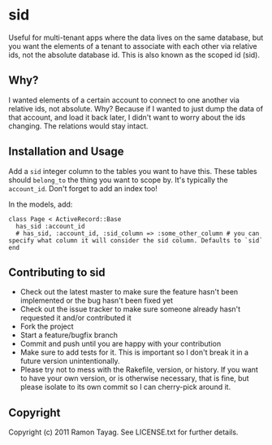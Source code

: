 # sid

Useful for multi-tenant apps where the data lives on the same database, but you want the elements of a tenant to associate with each other via relative ids, not the absolute database id. This is also known as the scoped id (sid).

## Why?

I wanted elements of a certain account to connect to one another via relative ids, not absolute. Why? Because if I wanted to just dump the data of that account, and load it back later, I didn't want to worry about the ids changing. The relations would stay intact.

## Installation and Usage

Add a `sid` integer column to the tables you want to have this. These tables should `belong_to` the thing you want to scope by. It's typically the `account_id`. Don't forget to add an index too!

In the models, add:

    class Page < ActiveRecord::Base
      has_sid :account_id
      # has_sid, :account_id, :sid_column => :some_other_column # you can specify what column it will consider the sid column. Defaults to `sid`
    end

## Contributing to sid

* Check out the latest master to make sure the feature hasn't been implemented or the bug hasn't been fixed yet
* Check out the issue tracker to make sure someone already hasn't requested it and/or contributed it
* Fork the project
* Start a feature/bugfix branch
* Commit and push until you are happy with your contribution
* Make sure to add tests for it. This is important so I don't break it in a future version unintentionally.
* Please try not to mess with the Rakefile, version, or history. If you want to have your own version, or is otherwise necessary, that is fine, but please isolate to its own commit so I can cherry-pick around it.

## Copyright

Copyright (c) 2011 Ramon Tayag. See LICENSE.txt for
further details.
